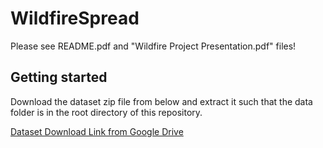 # WildfireSpread

Please see README.pdf and "Wildfire Project Presentation.pdf" files!

## Getting started

Download the dataset zip file from below and extract it such that the data folder is in the root directory of this repository.

[Dataset Download Link from Google Drive](https://drive.google.com/file/d/1yu8ZbiM_27YxGQxMPiTX4Ad1ODRLIS1F/view?usp=sharing)




